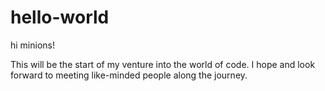 # hello-world

hi minions!

This will be the start of my venture into the world of code. I hope and look forward to meeting like-minded people along the journey.
